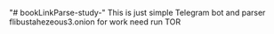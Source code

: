 "# bookLinkParse-study-" 
This is just simple Telegram bot and parser flibustahezeous3.onion
for work need run TOR
